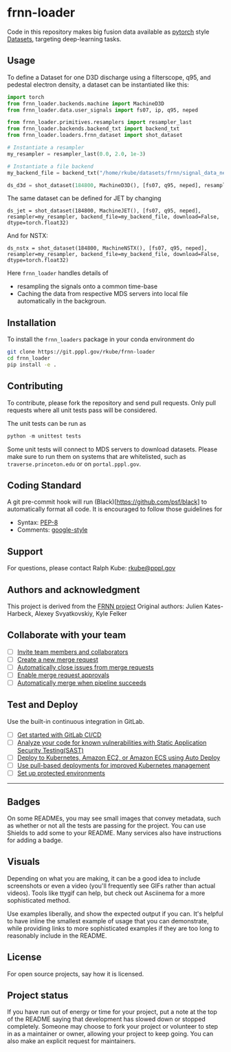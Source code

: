 # frnn-loader

Code in this repository makes big fusion data available as [pytorch](https://pytorch.org/) style
[Datasets](https://pytorch.org/tutorials/beginner/basics/data_tutorial.html), targeting deep-learning
tasks.

## Usage

To define a Dataset for one D3D discharge using a filterscope, q95, and pedestal electron density,
a dataset can be instantiated like this:

```python
import torch
from frnn_loader.backends.machine import MachineD3D
from frnn_loader.data.user_signals import fs07, ip, q95, neped

from frnn_loader.primitives.resamplers import resampler_last
from frnn_loader.backends.backend_txt import backend_txt
from frnn_loader.loaders.frnn_dataset import shot_dataset

# Instantiate a resampler
my_resampler = resampler_last(0.0, 2.0, 1e-3)

# Instantiate a file backend
my_backend_file = backend_txt("/home/rkube/datasets/frnn/signal_data_new_2021/")

ds_d3d = shot_dataset(184800, MachineD3D(), [fs07, q95, neped], resampler=my_resampler, backend_file=my_backend_file, download=False, dtype=torch.float32)
```

The same dataset can be defined for JET by changing
```
ds_jet = shot_dataset(184800, MachineJET(), [fs07, q95, neped], resampler=my_resampler, backend_file=my_backend_file, download=False, dtype=torch.float32)
```

And for NSTX:
```
ds_nstx = shot_dataset(184800, MachineNSTX(), [fs07, q95, neped], resampler=my_resampler, backend_file=my_backend_file, download=False, dtype=torch.float32)
```

Here `frnn_loader` handles details of 
* resampling the signals onto a common time-base
* Caching the data from respective MDS servers into local file
automatically in the backgroun.


## Installation
To install the `frnn_loaders` package in your conda environment do

```bash
git clone https://git.pppl.gov/rkube/frnn-loader
cd frnn_loader
pip install -e .
```


## Contributing
To contribute, please fork the repository and send pull requests. Only pull requests where all unit
tests pass will be considered.

The unit tests can be run as
```python
python -m unittest tests
```

Some unit tests will connect to MDS servers to download datasets. Please make sure to run them
on systems that are whitelisted, such as `traverse.princeton.edu` or on `portal.pppl.gov`.

## Coding Standard

A git pre-commit hook will run (Black)[https://github.com/psf/black] to automatically format all code.
It is encouraged to follow those guidelines for
* Syntax: [PEP-8](https://peps.python.org/pep-0008/)
* Comments: [google-style](https://sphinxcontrib-napoleon.readthedocs.io/en/latest/example_google.html)


## Support
For questions, please contact Ralph Kube: rkube@pppl.gov


## Authors and acknowledgment
This project is derived from the [FRNN project](https://github.com/PPPLDeepLearning/plasma-python)
Original authors: Julien Kates-Harbeck, Alexey Svyatkovskiy, Kyle Felker


## Collaborate with your team

- [ ] [Invite team members and collaborators](https://docs.gitlab.com/ee/user/project/members/)
- [ ] [Create a new merge request](https://docs.gitlab.com/ee/user/project/merge_requests/creating_merge_requests.html)
- [ ] [Automatically close issues from merge requests](https://docs.gitlab.com/ee/user/project/issues/managing_issues.html#closing-issues-automatically)
- [ ] [Enable merge request approvals](https://docs.gitlab.com/ee/user/project/merge_requests/approvals/)
- [ ] [Automatically merge when pipeline succeeds](https://docs.gitlab.com/ee/user/project/merge_requests/merge_when_pipeline_succeeds.html)

## Test and Deploy

Use the built-in continuous integration in GitLab.

- [ ] [Get started with GitLab CI/CD](https://docs.gitlab.com/ee/ci/quick_start/index.html)
- [ ] [Analyze your code for known vulnerabilities with Static Application Security Testing(SAST)](https://docs.gitlab.com/ee/user/application_security/sast/)
- [ ] [Deploy to Kubernetes, Amazon EC2, or Amazon ECS using Auto Deploy](https://docs.gitlab.com/ee/topics/autodevops/requirements.html)
- [ ] [Use pull-based deployments for improved Kubernetes management](https://docs.gitlab.com/ee/user/clusters/agent/)
- [ ] [Set up protected environments](https://docs.gitlab.com/ee/ci/environments/protected_environments.html)

***



## Badges
On some READMEs, you may see small images that convey metadata, such as whether or not all the tests are passing for the project. You can use Shields to add some to your README. Many services also have instructions for adding a badge.

## Visuals
Depending on what you are making, it can be a good idea to include screenshots or even a video (you'll frequently see GIFs rather than actual videos). Tools like ttygif can help, but check out Asciinema for a more sophisticated method.



Use examples liberally, and show the expected output if you can. It's helpful to have inline the smallest example of usage that you can demonstrate, while providing links to more sophisticated examples if they are too long to reasonably include in the README.







## License
For open source projects, say how it is licensed.

## Project status
If you have run out of energy or time for your project, put a note at the top of the README saying that development has slowed down or stopped completely. Someone may choose to fork your project or volunteer to step in as a maintainer or owner, allowing your project to keep going. You can also make an explicit request for maintainers.




